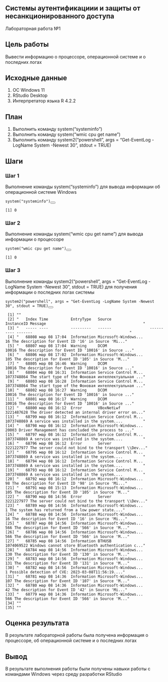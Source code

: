 </head>

<body class="fullcontent">

<div id="quarto-content" class="page-columns page-rows-contents page-layout-article">

<main class="content" id="quarto-document-content">



<section id="системы-аутентификациии-и-защиты-от-несанкционированного-доступа" class="level1">
<h1>Системы аутентификациии и защиты от несанкционированного доступа</h1>
<p>Лабораторная работа №1</p>
<section id="цель-работы" class="level2">
<h2 class="anchored" data-anchor-id="цель-работы">Цель работы</h2>
<p>Вывести информацию о процессоре, операционной системе и о последних логах</p>
</section>
<section id="исходные-данные" class="level2">
<h2 class="anchored" data-anchor-id="исходные-данные">Исходные данные</h2>
<ol type="1">
<li>ОС Windows 11</li>
<li>RStudio Desktop</li>
<li>Интерпретатор языка R 4.2.2</li>
</ol>
</section>
<section id="план" class="level2">
<h2 class="anchored" data-anchor-id="план">План</h2>
<ol type="1">
<li>Выполнить команду system(“systeminfo”)</li>
<li>Выполнить команду system(“wmic cpu get name”)</li>
<li>Выполнить команду system2(“powershell”, args = “Get-EventLog -LogName System -Newest 30”, stdout = TRUE)</li>
</ol>
</section>
<section id="шаги" class="level2">
<h2 class="anchored" data-anchor-id="шаги">Шаги</h2>
<section id="шаг-1" class="level3">
<h3 class="anchored" data-anchor-id="шаг-1">Шаг 1</h3>
<p>Выполнение команды system(“systeminfo”) для вывода информации об операционной системе Windows</p>
<div class="cell">
<div class="sourceCode cell-code" id="cb1"><pre class="sourceCode r code-with-copy"><code class="sourceCode r"><span id="cb1-1"><a href="#cb1-1" aria-hidden="true" tabindex="-1"></a><span class="fu">system</span>(<span class="st">"systeminfo"</span>)</span></code><button title="Copy to Clipboard" class="code-copy-button"><i class="bi"></i></button></pre></div>
<div class="cell-output cell-output-stdout">
<pre><code>[1] 0</code></pre>
</div>
</div>
</section>
<section id="шаг-2" class="level3">
<h3 class="anchored" data-anchor-id="шаг-2">Шаг 2</h3>
<p>Выполнение команды system(“wmic cpu get name”) для вывода информации о процессоре</p>
<div class="cell">
<div class="sourceCode cell-code" id="cb3"><pre class="sourceCode r code-with-copy"><code class="sourceCode r"><span id="cb3-1"><a href="#cb3-1" aria-hidden="true" tabindex="-1"></a><span class="fu">system</span>(<span class="st">"wmic cpu get name"</span>)</span></code><button title="Copy to Clipboard" class="code-copy-button"><i class="bi"></i></button></pre></div>
<div class="cell-output cell-output-stdout">
<pre><code>[1] 0</code></pre>
</div>
</div>
</section>
<section id="шаг-3" class="level3">
<h3 class="anchored" data-anchor-id="шаг-3">Шаг 3</h3>
<p>Выполнение команды system2(“powershell”, args = “Get-EventLog -LogName System -Newest 30”, stdout = TRUE) для получения информации о последних логах системы</p>
<div class="cell">
<div class="sourceCode cell-code" id="cb5"><pre class="sourceCode r code-with-copy"><code class="sourceCode r"><span id="cb5-1"><a href="#cb5-1" aria-hidden="true" tabindex="-1"></a><span class="fu">system2</span>(<span class="st">"powershell"</span>, <span class="at">args =</span> <span class="st">"Get-EventLog -LogName System -Newest 30"</span>, <span class="at">stdout =</span> <span class="cn">TRUE</span>)</span></code><button title="Copy to Clipboard" class="code-copy-button"><i class="bi"></i></button></pre></div>
<div class="cell-output cell-output-stdout">
<pre><code> [1] ""                                                                                                                        
 [2] "   Index Time          EntryType   Source                 InstanceID Message                                           " 
 [3] "   ----- ----          ---------   ------                 ---------- -------                                           " 
 [4] "   68808 мар 08 17:04  Information Microsoft-Windows...           16 The description for Event ID '16' in Source 'Mi..." 
 [5] "   68807 мар 08 17:04  Warning     DCOM                        10016 The description for Event ID '10016' in Source ..." 
 [6] "   68806 мар 08 17:02  Information Microsoft-Windows...          105 The description for Event ID '105' in Source 'M..." 
 [7] "   68805 мар 08 16:46  Warning     DCOM                        10016 The description for Event ID '10016' in Source ..." 
 [8] "   68804 мар 08 16:31  Information Service Control M...   1073748864 The start type of the Фоновая интеллектуальная ..." 
 [9] "   68803 мар 08 16:28  Information Service Control M...   1073748864 The start type of the Фоновая интеллектуальная ..." 
[10] "   68802 мар 08 16:27  Warning     DCOM                        10016 The description for Event ID '10016' in Source ..." 
[11] "   68801 мар 08 16:17  Warning     DCOM                        10016 The description for Event ID '10016' in Source ..." 
[12] "   68800 мар 08 16:12  Error       VBoxNetLwf             3221487628 The driver detected an internal driver error on..." 
[13] "   68799 мар 08 16:12  Information Service Control M...   1073748869 A service was installed in the system....         " 
[14] "   68798 мар 08 16:12  Information Microsoft-Windows...        20003 Driver Management has concluded the process to ..." 
[15] "   68797 мар 08 16:12  Information Service Control M...   1073748869 A service was installed in the system....         " 
[16] "   68796 мар 08 16:12  Error       Server                 3221227977 The server could not bind to the transport \\Dev..."
[17] "   68795 мар 08 16:12  Information Service Control M...   1073748869 A service was installed in the system....         " 
[18] "   68794 мар 08 16:12  Information Service Control M...   1073748869 A service was installed in the system....         " 
[19] "   68793 мар 08 16:12  Information Service Control M...   1073748869 A service was installed in the system....         " 
[20] "   68792 мар 08 16:12  Information Microsoft-Windows...           98 The description for Event ID '98' in Source 'Mi..." 
[21] "   68791 мар 08 15:13  Information Microsoft-Windows...          105 The description for Event ID '105' in Source 'M..." 
[22] "   68790 мар 08 14:56  Error       Server                 3221227977 The server could not bind to the transport \\Dev..."
[23] "   68789 мар 08 14:56  Information Microsoft-Windows...            1 The system has returned from a low power state...." 
[24] "   68788 мар 08 14:56  Information Microsoft-Windows...           16 The description for Event ID '16' in Source 'Mi..." 
[25] "   68787 мар 08 14:56  Information Microsoft-Windows...          566 The description for Event ID '566' in Source 'M..." 
[26] "   68786 мар 08 14:56  Information Microsoft-Windows...          566 The description for Event ID '566' in Source 'M..." 
[27] "   68785 мар 08 14:56  Information BTHUSB                 1074069522 Windows cannot store Bluetooth authentication c..." 
[28] "   68784 мар 08 14:56  Information Microsoft-Windows...          130 The description for Event ID '130' in Source 'M..." 
[29] "   68783 мар 08 14:56  Information Microsoft-Windows...          131 The description for Event ID '131' in Source 'M..." 
[30] "   68782 мар 08 14:56  Information Microsoft-Windows...            1 Possible detection of CVE: 2023-03-08T11:56:19...." 
[31] "   68781 мар 08 14:36  Information Microsoft-Windows...          107 The description for Event ID '107' in Source 'M..." 
[32] "   68780 мар 08 14:36  Information Microsoft-Windows...           42 The description for Event ID '42' in Source 'Mi..." 
[33] "   68779 мар 08 14:36  Information Microsoft-Windows...          566 The description for Event ID '566' in Source 'M..." 
[34] ""                                                                                                                        
[35] ""                                                                                                                        </code></pre>
</div>
</div>
</section>
</section>
<section id="оценка-результата" class="level2">
<h2 class="anchored" data-anchor-id="оценка-результата">Оценка результата</h2>
<p>В результате лабораторной работы была получена информация о процессоре, об операционной системе и о последних логах</p>
</section>
<section id="вывод" class="level2">
<h2 class="anchored" data-anchor-id="вывод">Вывод</h2>
<p>В результате выполнения работы были получены навыки работы с командами Windows через среду разработки RStudio</p>
</section>
</section>
</body></html>
